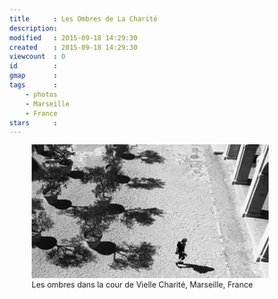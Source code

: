 ```yaml
---
title      : Les Ombres de La Charité
description: 
modified   : 2015-09-18 14:29:30
created    : 2015-09-18 14:29:30
viewcount  : 0
id         : 
gmap       : 
tags       :
    - photos
    - Marseille
    - France
stars      : 
---
```


<figure>
    <img src="img/IMG_2910.jpg">
    <figcaption>Les ombres dans la cour de Vielle Charité, Marseille, France</figcaption>
</figure>